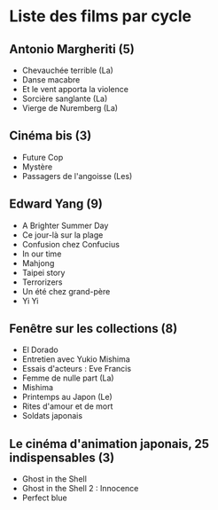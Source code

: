 # Liste des films par cycle

## Antonio Margheriti (5)

  * Chevauchée terrible (La)  
  * Danse macabre  
  * Et le vent apporta la violence  
  * Sorcière sanglante (La)  
  * Vierge de Nuremberg (La)

## Cinéma bis (3)

  * Future Cop  
  * Mystère  
  * Passagers de l'angoisse (Les)

## Edward Yang (9)

  * A Brighter Summer Day  
  * Ce jour-là sur la plage  
  * Confusion chez Confucius  
  * In our time  
  * Mahjong  
  * Taipei story  
  * Terrorizers  
  * Un été chez grand-père  
  * Yi Yi

## Fenêtre sur les collections (8)

  * El Dorado  
  * Entretien avec Yukio Mishima  
  * Essais d'acteurs : Eve Francis  
  * Femme de nulle part (La)  
  * Mishima  
  * Printemps au Japon (Le)  
  * Rites d'amour et de mort  
  * Soldats japonais

## Le cinéma d'animation japonais, 25 indispensables (3)

  * Ghost in the Shell  
  * Ghost in the Shell 2 : Innocence  
  * Perfect blue  
